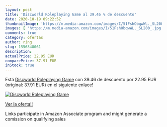 ```yaml
---
layout: post
title: 'Discworld Roleplaying Game al 39.46 % de descuento'
date: 2020-10-19 09:22:52
thumbnailImage: 'https://m.media-amazon.com/images/I/51FshObqwWL._SL200_.jpg'
images: [ 'https://m.media-amazon.com/images/I/51FshObqwWL._SL200_.jpg' ]
comments: true
category: ofertas
author: ring
slug: 1556348061
description:
actualPrice: 22.95 EUR
comparePrice: 37.91 EUR
inStock: true
---
```


Está [Discworld Roleplaying Game](https://www.amazon.es/dp/1556348061/?tag=tolees-21) con 39.46 de descuento por 22.95 EUR (original: 37.91 EUR) en el siguiente enlace!

[![Discworld Roleplaying Game](https://m.media-amazon.com/images/I/51FshObqwWL._SL200_.jpg)](https://www.amazon.es/dp/1556348061/?tag=tolees-21)

[Ver la oferta!!](https://www.amazon.es/dp/1556348061/?tag=tolees-21)

Links participate in Amazon Associate program and might generate a comission on qualifying sales


